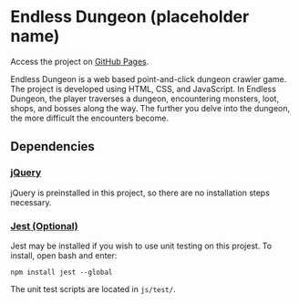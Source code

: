 # Endless Dungeon (placeholder name)

Access the project on [GitHub Pages](https://it-sd-capstone.github.io/capstone-project-dungeon-crew/).

Endless Dungeon is a web based point-and-click dungeon crawler game. The project is developed using HTML, CSS, and JavaScript. In Endless Dungeon, the player traverses a dungeon, encountering monsters, loot, shops, and bosses along the way. The further you delve into the dungeon, the more difficult the encounters become.

## Dependencies

### [jQuery](https://jquery.com/)

jQuery is preinstalled in this project, so there are no installation steps necessary.

### [Jest (Optional)](https://jestjs.io/)

Jest may be installed if you wish to use unit testing on this projest. To install, open bash and enter:

`npm install jest --global`

The unit test scripts are located in `js/test/`.
